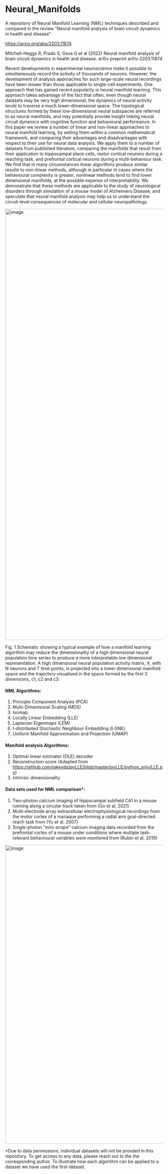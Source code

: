 # Neural_Manifolds
A repository of Neural Manifold Learning (NML) techniques described and compared in the review "Neural manifold analysis of brain circuit dynamics in health and disease"

https://arxiv.org/abs/2203.11874

Mitchell-Heggs R,  Prado S,  Gava G et al (2022) Neural manifold analysis of brain circuit dynamics in health and disease. arXiv preprint
arXiv:2203.11874

Recent developments in experimental neuroscience make it possible to simultaneously record the activity of thousands of neurons. However, the development of analysis approaches for such large-scale neural recordings have been slower than those applicable to single-cell experiments. One approach that has gained recent popularity is neural manifold learning. This approach takes advantage of the fact that often, even though neural datasets may be very high dimensional, the dynamics of neural activity tends to traverse a much lower-dimensional space. The topological structures formed by these low-dimensional neural subspaces are referred to as neural manifolds, and may potentially provide insight linking neural circuit dynamics with cognitive function and behavioural performance. In this paper we review a number of linear and non-linear approaches to neural manifold learning, by setting them within a common mathematical framework, and comparing their advantages and disadvantages with respect to their use for neural data analysis. We apply them to a number of datasets from published literature, comparing the manifolds that result from their application to hippocampal place cells, motor cortical neurons during a reaching task, and prefrontal cortical neurons during a multi-behaviour task. We find that in many circumstances linear algorithms produce similar results to non-linear methods, although in particular in cases where the behavioural complexity is greater, nonlinear methods tend to find lower dimensional manifolds, at the possible expense of interpretability. We demonstrate that these methods are applicable to the study of neurological disorders through simulation of a mouse model of Alzheimers Disease, and speculate that neural manifold analysis may help us to understand the circuit-level consequences of molecular and cellular neuropathology.


<img width="1374" alt="image" src="https://user-images.githubusercontent.com/38789733/161796468-ca38b653-ed4a-43e7-b8f4-bc25a9548539.png">

Fig. 1 Schematic showing a typical example of how a manifold learning algorithm may reduce the dimensionality of a high dimensional neural population time series to produce a more interpretable low dimensional representation. A high dimensional neural population activity matrix, X, with N neurons and T time points, is projected into a lower dimensional manifold space and the trajectory visualised in the space formed by the first 3 dimensions, c1, c2 and c3.

#### NML Algorithms:
1. Principle Component Analysis (PCA)
2. Multi-Dimenisonal Scaling (MDS)
3. Isomap
4. Locally Linear Embedding (LLE)
5. Laplacian Eigenmaps (LEM)
6. t-distributed Stochastic Neighbour Embedding (t-SNE)
7. Uniform Manifold Approximation and Projection (UMAP)

#### Manifold analysis Algorithms:
1. Optimal linear estimator (OLE) decoder
2. Reconstruction score (Adapted from https://github.com/jakevdp/pyLLE/blob/master/pyLLE/python_only/LLE.py)
3. Intrinsic dimensionality

#### Data sets used for NML comparison*:
1. Two-photon calcium imaging of hippocampal subfield CA1 in a mouse running along a circular track taken from (Go et al, 2021)
2. Multi-electrode array extracellular electrophysiological recordings from the motor cortex of a macaque performing a radial arm goal-directed reach task from (Yu et al, 2007)
3. Single-photon "mini-scope" calcium imaging data recorded from the prefrontal cortex of a mouse under conditions where multiple task-relevant behavioural variables were monitored from (Rubin et al, 2019)

<img width="952" alt="image" src="https://user-images.githubusercontent.com/38789733/161800388-4ba698c7-a2c1-43b9-a524-e653ff5014b2.png">

*Due to data permissions, individual datasets will not be provded in this repository.  To get access to any data, please reach out to the the corresponding author.  To illustrate how each algorithm can be applied to a dataset we have used the first dataset.
